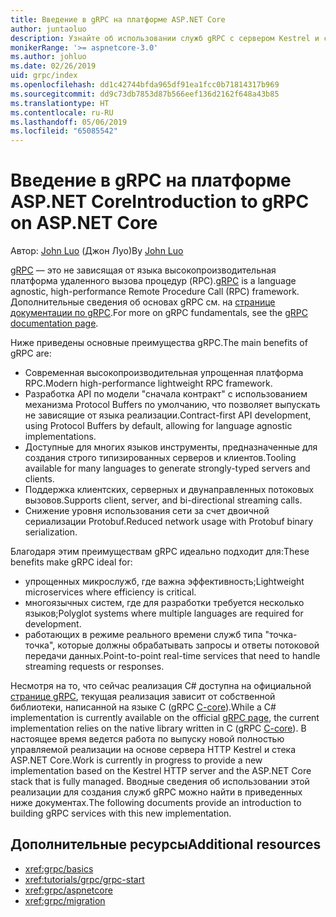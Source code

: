 ```yaml
---
title: Введение в gRPC на платформе ASP.NET Core
author: juntaoluo
description: Узнайте об использовании служб gRPC с сервером Kestrel и стеком ASP.NET Core.
monikerRange: '>= aspnetcore-3.0'
ms.author: johluo
ms.date: 02/26/2019
uid: grpc/index
ms.openlocfilehash: dd1c42744bfda965df91ea1fcc0b71814317b969
ms.sourcegitcommit: dd9c73db7853d87b566eef136d2162f648a43b85
ms.translationtype: HT
ms.contentlocale: ru-RU
ms.lasthandoff: 05/06/2019
ms.locfileid: "65085542"
---
```

# <a name="introduction-to-grpc-on-aspnet-core"></a><span data-ttu-id="95df0-103">Введение в gRPC на платформе ASP.NET Core</span><span class="sxs-lookup"><span data-stu-id="95df0-103">Introduction to gRPC on ASP.NET Core</span></span>

<span data-ttu-id="95df0-104">Автор: [John Luo](https://github.com/juntaoluo) (Джон Луо)</span><span class="sxs-lookup"><span data-stu-id="95df0-104">By [John Luo](https://github.com/juntaoluo)</span></span>

<span data-ttu-id="95df0-105">[gRPC](https://grpc.io/docs/guides/) — это не зависящая от языка высокопроизводительная платформа удаленного вызова процедур (RPC).</span><span class="sxs-lookup"><span data-stu-id="95df0-105">[gRPC](https://grpc.io/docs/guides/) is a language agnostic, high-performance Remote Procedure Call (RPC) framework.</span></span> <span data-ttu-id="95df0-106">Дополнительные сведения об основах gRPC см. на [странице документации по gRPC](https://grpc.io/docs/).</span><span class="sxs-lookup"><span data-stu-id="95df0-106">For more on gRPC fundamentals, see the [gRPC documentation page](https://grpc.io/docs/).</span></span>

<span data-ttu-id="95df0-107">Ниже приведены основные преимущества gRPC.</span><span class="sxs-lookup"><span data-stu-id="95df0-107">The main benefits of gRPC are:</span></span>
* <span data-ttu-id="95df0-108">Современная высокопроизводительная упрощенная платформа RPC.</span><span class="sxs-lookup"><span data-stu-id="95df0-108">Modern high-performance lightweight RPC framework.</span></span>
* <span data-ttu-id="95df0-109">Разработка API по модели "сначала контракт" с использованием механизма Protocol Buffers по умолчанию, что позволяет выпускать не зависящие от языка реализации.</span><span class="sxs-lookup"><span data-stu-id="95df0-109">Contract-first API development, using Protocol Buffers by default, allowing for language agnostic implementations.</span></span>
* <span data-ttu-id="95df0-110">Доступные для многих языков инструменты, предназначенные для создания строго типизированных серверов и клиентов.</span><span class="sxs-lookup"><span data-stu-id="95df0-110">Tooling available for many languages to generate strongly-typed servers and clients.</span></span>
* <span data-ttu-id="95df0-111">Поддержка клиентских, серверных и двунаправленных потоковых вызовов.</span><span class="sxs-lookup"><span data-stu-id="95df0-111">Supports client, server, and bi-directional streaming calls.</span></span>
* <span data-ttu-id="95df0-112">Снижение уровня использования сети за счет двоичной сериализации Protobuf.</span><span class="sxs-lookup"><span data-stu-id="95df0-112">Reduced network usage with Protobuf binary serialization.</span></span>

<span data-ttu-id="95df0-113">Благодаря этим преимуществам gRPC идеально подходит для:</span><span class="sxs-lookup"><span data-stu-id="95df0-113">These benefits make gRPC ideal for:</span></span>
* <span data-ttu-id="95df0-114">упрощенных микрослужб, где важна эффективность;</span><span class="sxs-lookup"><span data-stu-id="95df0-114">Lightweight microservices where efficiency is critical.</span></span>
* <span data-ttu-id="95df0-115">многоязычных систем, где для разработки требуется несколько языков;</span><span class="sxs-lookup"><span data-stu-id="95df0-115">Polyglot systems where multiple languages are required for development.</span></span>
* <span data-ttu-id="95df0-116">работающих в режиме реального времени служб типа "точка-точка", которые должны обрабатывать запросы и ответы потоковой передачи данных.</span><span class="sxs-lookup"><span data-stu-id="95df0-116">Point-to-point real-time services that need to handle streaming requests or responses.</span></span>

<span data-ttu-id="95df0-117">Несмотря на то, что сейчас реализация C# доступна на официальной [странице gRPC](https://grpc.io/docs/quickstart/csharp.html), текущая реализация зависит от собственной библиотеки, написанной на языке C (gRPC [C-core](https://grpc.io/blog/grpc-stacks)).</span><span class="sxs-lookup"><span data-stu-id="95df0-117">While a C# implementation is currently available on the official [gRPC page](https://grpc.io/docs/quickstart/csharp.html), the current implementation relies on the native library written in C (gRPC [C-core](https://grpc.io/blog/grpc-stacks)).</span></span> <span data-ttu-id="95df0-118">В настоящее время ведется работа по выпуску новой полностью управляемой реализации на основе сервера HTTP Kestrel и стека ASP.NET Core.</span><span class="sxs-lookup"><span data-stu-id="95df0-118">Work is currently in progress to provide a new implementation based on the Kestrel HTTP server and the ASP.NET Core stack that is fully managed.</span></span> <span data-ttu-id="95df0-119">Вводные сведения об использовании этой реализации для создания служб gRPC можно найти в приведенных ниже документах.</span><span class="sxs-lookup"><span data-stu-id="95df0-119">The following documents provide an introduction to building gRPC services with this new implementation.</span></span>

## <a name="additional-resources"></a><span data-ttu-id="95df0-120">Дополнительные ресурсы</span><span class="sxs-lookup"><span data-stu-id="95df0-120">Additional resources</span></span>

* <xref:grpc/basics>
* <xref:tutorials/grpc/grpc-start>
* <xref:grpc/aspnetcore>
* <xref:grpc/migration>